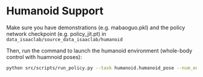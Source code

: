 
# Humanoid Support
Make sure you have demonstrations (e.g. mabaoguo.pkl) and the policy network checkpoint (e.g. policy_jit.pt) in `data_isaaclab/source_data_isaaclab/humanoid`

Then, run the command to launch the humanoid environment (whole-body control with huamnoid poses):
```bash
python src/scripts/run_policy.py --task humanoid.humanoid_pose --num_envs 4
```
